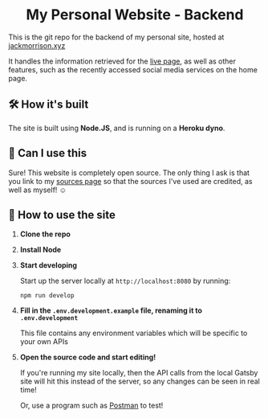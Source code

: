 <h1 align="center">
  My Personal Website - Backend
</h1>

This is the git repo for the backend of my personal site, hosted at [jackmorrison.xyz](https://jackmorrison.xyz)

It handles the information retrieved for the [live page](https://jackmorrison.xyz/live), as well as other features, such as the recently accessed social media services on the home page.

## 🛠 How it's built

The site is built using **Node.JS**, and is running on a **Heroku dyno**.

## 🎨 Can I use this

Sure! This website is completely open source. The only thing I ask is that you link to my [sources page](https://jackmorrison.netlify.app/credits) so that the sources I've used are credited, as well as myself! ☺️

## 🚀 How to use the site

1.  **Clone the repo**

1.  **Install Node**

1.  **Start developing**

    Start up the server locally at `http://localhost:8080` by running:

    ```shell
    npm run develop
    ```

1.  **Fill in the `.env.development.example` file, renaming it to `.env.development`**

    This file contains any environment variables which will be specific to your own APIs

1.  **Open the source code and start editing!**

    If you're running my site locally, then the API calls from the local Gatsby site will hit this instead of the server, so any changes can be seen in real time!

    Or, use a program such as [Postman](https://www.postman.com/) to test!
